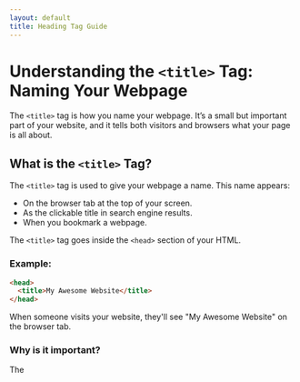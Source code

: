 ```yaml
---
layout: default
title: Heading Tag Guide
---
```


# Understanding the `<title>` Tag: Naming Your Webpage

The `<title>` tag is how you name your webpage. It’s a small but important part of your website, and it tells both visitors and browsers what your page is all about.

## What is the `<title>` Tag?

The `<title>` tag is used to give your webpage a name. This name appears:
- On the browser tab at the top of your screen.
- As the clickable title in search engine results.
- When you bookmark a webpage.

The `<title>` tag goes inside the `<head>` section of your HTML.

### Example:
```html
<head>
  <title>My Awesome Website</title>
</head>
```
When someone visits your website, they'll see "My Awesome Website" on the browser tab.

### Why is it important?
The <title> tag is important because:

- It helps visitors know what your page is about before they even look at it.
- It helps search engines, like Google, understand your page and display it in search results.
- It makes your webpage look professional by giving it a proper name.

### What Makes a Good Title?
A good title should:

- Be short and clear.
- Describe the content of the page.
- Be interesting so people want to click on it.

Example of Good Titles:
- "Learn HTML: A Beginner's Guide"
- "How to Style Webpages with CSS"
- "Fun Coding Projects for Kids"

Now you know how the `<title>` tag works and why it's important! Use it to give your webpage a name that stands out. What title will you use for your website? Let me know if you need help coming up with one!